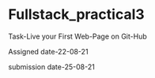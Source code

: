 # Fullstack_practical3
Task-Live your First Web-Page on Git-Hub

Assigned date-22-08-21

submission date-25-08-21

